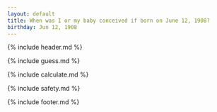 ```yaml
---
layout: default
title: When was I or my baby conceived if born on June 12, 1908?
birthday: Jun 12, 1908
---
```


{% include header.md %}

{% include guess.md %}

{% include calculate.md %}

{% include safety.md %}

{% include footer.md %}



